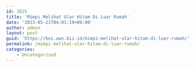 ```yaml
---
id: 3825
title: 'Mimpi Melihat Ular Hitam Di Luar Rumah'
date: '2023-05-21T04:01:19+00:00'
author: admin
layout: post
guid: 'https://bos.awn.biz.id/mimpi-melihat-ular-hitam-di-luar-rumah/'
permalink: /mimpi-melihat-ular-hitam-di-luar-rumah/
categories:
    - Uncategorized
---
```


